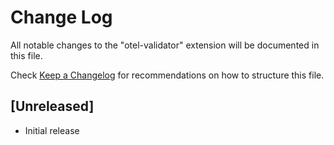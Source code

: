 # Change Log

All notable changes to the "otel-validator" extension will be documented in this file.

Check [Keep a Changelog](http://keepachangelog.com/) for recommendations on how to structure this file.

## [Unreleased]

- Initial release